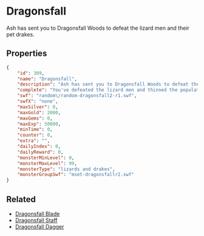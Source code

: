 # Dragonsfall

Ash has sent you to Dragonsfall Woods to defeat the lizard men and their pet drakes.

## Properties

```json
{
    "id": 309,
    "name": "Dragonsfall",
    "description": "Ash has sent you to Dragonsfall Woods to defeat the lizard men and their pet drakes.",
    "complete": "You've defeated the lizard men and thinned the population of drakes, keeping Surewood safe from flames.... for now.",
    "swf": "random\/random-dragonsfall2-r1.swf",
    "swfX": "none",
    "maxSilver": 0,
    "maxGold": 2000,
    "maxGems": 0,
    "maxExp": 50000,
    "minTime": 0,
    "counter": 0,
    "extra": "",
    "dailyIndex": 0,
    "dailyReward": 0,
    "monsterMinLevel": 0,
    "monsterMaxLevel": 99,
    "monsterType": "lizards and drakes",
    "monsterGroupSwf": "mset-dragonsfallr2.swf"
}
```

## Related

- [Dragonsfall Blade](../items/2024-dragonsfall-blade.md)
- [Dragonsfall Staff](../items/2025-dragonsfall-staff.md)
- [Dragonsfall Dagger](../items/2026-dragonsfall-dagger.md)

